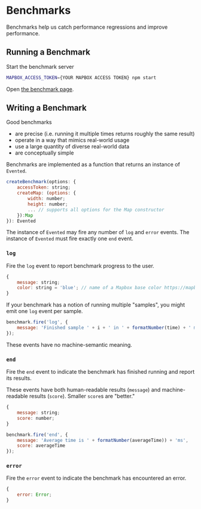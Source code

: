 # Benchmarks

Benchmarks help us catch performance regressions and improve performance.

## Running a Benchmark

Start the benchmark server

```bash
MAPBOX_ACCESS_TOKEN={YOUR MAPBOX ACCESS TOKEN} npm start
```

Open [the benchmark page](/bench).

## Writing a Benchmark

Good benchmarks

 - are precise (i.e. running it multiple times returns roughly the same result)
 - operate in a way that mimics real-world usage
 - use a large quantity of diverse real-world data
 - are conceptually simple

Benchmarks are implemented as a function that returns an instance of `Evented`.

```js
createBenchmark(options: {
    accessToken: string;
    createMap: (options: {
        width: number;
        height: number;
        ... // supports all options for the Map constructor
    }):Map
}): Evented
```

The instance of `Evented` may fire any number of `log` and `error` events. The
instance of `Evented` must fire exactly one `end` event.

### `log`

Fire the `log` event to report benchmark progress to the user.

```js
{
    message: string;
    color: string = 'blue'; // name of a Mapbox base color https://mapbox.com/base/styling/color
}
```

If your benchmark has a notion of running multiple "samples", you might emit
one `log` event per sample.

```js
benchmark.fire('log', {
    message: 'Finished sample ' + i + ' in ' + formatNumber(time) + ' ms'
});
```

These events have no machine-semantic meaning.

### `end`

Fire the `end` event to indicate the benchmark has finished running and report
its results.

These events have both human-readable results (`message`) and machine-readable results (`score`). Smaller `score`s are "better."

```js
{
    message: string;
    score: number;
}
```

```js
benchmark.fire('end', {
    message: 'Average time is ' + formatNumber(averageTime)) + 'ms',
    score: averageTime
});
```

### `error`

Fire the `error` event to indicate the benchmark has encountered an error.

```js
{
    error: Error;
}
```
